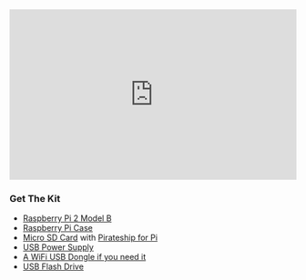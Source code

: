 
<iframe width="100%" height="300" src="https://www.youtube.com/embed/OdhUiCxeums?autoplay=1" frameborder="0" allowfullscreen></iframe>

### Get The Kit  
- [Raspberry Pi 2 Model B](http://www.mcmelectronics.com/content/en-US/raspberry-pi)
- [Raspberry Pi Case](http://www.amazon.com/Official-Raspberry-Foundation-Case-Model/dp/B00ZS26ZJA/ref=sr_1_1?ie=UTF8&qid=1444957520&sr=8-1&keywords=Official+raspberry+pi+2+model+b+case)
- [Micro SD Card](http://goo.gl/xXPZuX) with [Pirateship for Pi](http://openpipekit.github.io/pirate.sh/#!index.md)
- [USB Power Supply](http://www.microcenter.com/product/441187/Micro-USB_Power_Supply_for_Raspberry_Pi_B_with_Built-in_4ft_Cable_-_2_Amp)
- [A WiFi USB Dongle if you need it](http://www.microcenter.com/product/361805/150Mbps_Wireless_N_USB_Adapter)
- [USB Flash Drive](http://www.microcenter.com/product/281032/16GB_USB_20_Flash_Drive)


